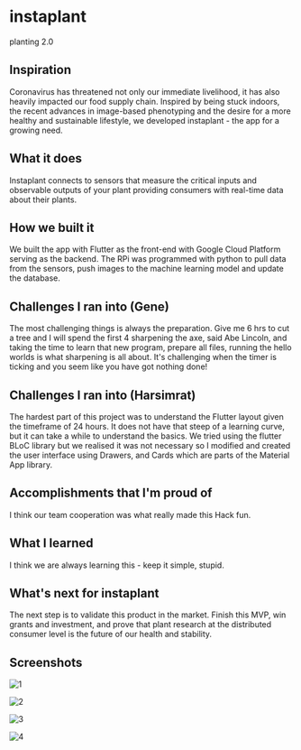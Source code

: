 # instaplant

planting 2.0

## Inspiration
Coronavirus has threatened not only our immediate livelihood, it has also heavily impacted our food supply chain. Inspired by being stuck indoors, the recent advances in image-based phenotyping and the desire for a more healthy and sustainable lifestyle, we developed instaplant - the app for a growing need.

## What it does

Instaplant connects to sensors that measure the critical inputs and observable outputs of your plant providing consumers with real-time data about their plants. 

## How we built it

We built the app with Flutter as the front-end with Google Cloud Platform serving as the backend. The RPi was programmed with python to pull data from the sensors, push images to the machine learning model and update the database.

## Challenges I ran into (Gene)

The most challenging things is always the preparation. Give me 6 hrs to cut a tree and I will spend the first 4 sharpening the axe, said Abe Lincoln, and taking the time to learn that new program, prepare all files, running the hello worlds is what sharpening is all about. It's challenging when the timer is ticking and you seem like you have got nothing done!

## Challenges I ran into (Harsimrat)
The hardest part of this project was to understand the Flutter layout given the timeframe of 24 hours. It does not have that steep of a learning curve, but it can take a while to understand the basics. We tried using the flutter BLoC library but we realised it was not necessary so I modified and created the user interface using Drawers, and Cards which are parts of the Material App library.

## Accomplishments that I'm proud of

I think our team cooperation was what really made this Hack fun.

## What I learned

I think we are always learning this - keep it simple, stupid.

## What's next for instaplant

The next step is to validate this product in the market. Finish this MVP, win grants and investment, and prove that plant research at the distributed consumer level is the future of our health and stability.

## Screenshots

![1](/web/public/1.png)

![2](/web/public/2.png)

![3](/web/public/3.png)

![4](/web/public/4.png)